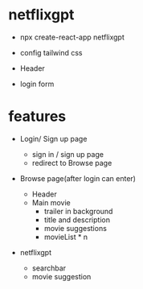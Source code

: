 # netflixgpt

- npx create-react-app netflixgpt

- config tailwind css

- Header

- login form

# features

- Login/ Sign up page

  - sign in / sign up page
  - redirect to Browse page

- Browse page(after login can enter)

  - Header
  - Main movie
    - trailer in background
    - title and description
    - movie suggestions
    - movieList \* n

- netflixgpt
  - searchbar
  - movie suggestion
